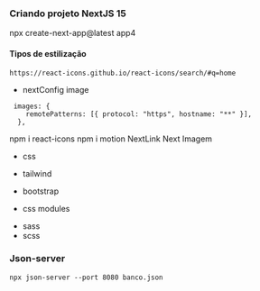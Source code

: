 ### Criando projeto NextJS 15

npx create-next-app@latest app4

#### Tipos de estilização

```
https://react-icons.github.io/react-icons/search/#q=home

```

- nextConfig image

```
 images: {
    remotePatterns: [{ protocol: "https", hostname: "**" }],
  },
```

npm i react-icons
npm i motion
NextLink
Next Imagem

- css
- tailwind

- bootstrap

* css modules

- sass
- scss

### Json-server

```
npx json-server --port 8080 banco.json
```
